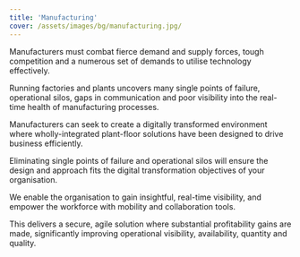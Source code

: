 ```yaml
---
title: 'Manufacturing'
cover: /assets/images/bg/manufacturing.jpg/
---
```


Manufacturers must combat fierce demand and supply forces, tough competition and a numerous set of demands to utilise technology effectively. 


Running factories and plants uncovers many single points of failure, operational silos, gaps in communication and poor visibility into the real-time health of manufacturing processes. 


Manufacturers can seek to create a digitally transformed environment where wholly-integrated plant-floor solutions have been designed to drive business efficiently. 


Eliminating single points of failure and operational silos will ensure the design and approach fits the digital transformation objectives of your organisation.


We enable the organisation to gain insightful, real-time visibility, and empower the workforce with mobility and collaboration tools.


This delivers a secure, agile solution where substantial profitability gains are made, significantly improving operational visibility, availability, quantity and quality. 
